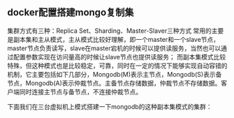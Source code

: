## docker配置搭建mongo复制集

集群方式有三种：Replica Set、Sharding、Master-Slaver三种方式
常用的主要是副本集和主从模式，主从模式比较好理解，即一个master和一个slave节点，master节点负责读写，slave在master宕机的时候可以提供读服务，当然也可以通过配置参数实现在访问量高的时候让slave节点也提供读服务；
而副本集模式比较特殊，但这种模式也是比较稳定，可靠，同时在一定的情况下能够实现自动容错的机制，它主要包括如下几部分，Mongodb(M)表示主节点，Mongodb(S)表示备节点，Mongodb(A)表示仲裁节点。主备节点存储数据，仲裁节点不存储数据。客户端同时连接主节点与备节点，不连接仲裁节点。


下面我们在三台虚拟机上模式搭建一下mongodb的这种副本集模式的集群：

## 